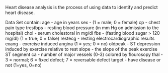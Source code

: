 Heart disease analysis is the process of using data to identify and predict heart disease.

Data Set contain:
age - age in years
sex - (1 = male; 0 = female)
cp - chest pain type
trestbps - resting blood pressure (in mm Hg on admission to the hospital)
chol - serum cholestoral in mg/dl
fbs - (fasting blood sugar > 120 mg/dl) (1 = true; 0 = false)
restecg - resting electrocardiographic results
exang - exercise induced angina (1 = yes; 0 = no)
oldpeak - ST depression induced by exercise relative to rest
slope - the slope of the peak exercise ST segment
ca - number of major vessels (0-3) colored by flourosopy
thal - 3 = normal; 6 = fixed defect; 7 = reversable defect
target - have disease or not (1=yes, 0=no)
